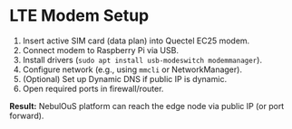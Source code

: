 # LTE Modem Setup

1. Insert active SIM card (data plan) into Quectel EC25 modem.
2. Connect modem to Raspberry Pi via USB.
3. Install drivers (`sudo apt install usb-modeswitch modemmanager`).
4. Configure network (e.g., using `mmcli` or NetworkManager).
5. (Optional) Set up Dynamic DNS if public IP is dynamic.
6. Open required ports in firewall/router.

**Result:** NebulOuS platform can reach the edge node via public IP (or port forward).
